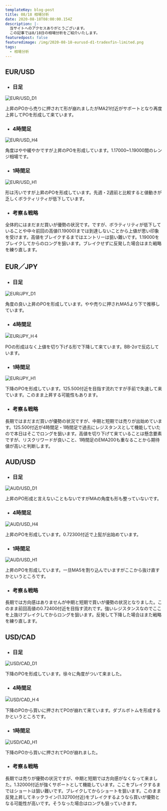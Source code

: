 ```yaml
---
templateKey: blog-post
title: 08/18 相場分析
date: 2020-08-18T08:00:00.154Z
description: |-
  当サイトへのアクセスありがとうございます。
  この記事では8/18日の相場分析をご紹介いたします。
featuredpost: false
featuredimage: /img/2020-08-18-eurusd-d1-tradexfin-limited.png
tags:
  - 相場分析
---
```

## EUR/USD

* ### 日足

![EUR/USD_D1](/img/2020-08-18-eurusd-d1-tradexfin-limited.png)

上昇のPOから売りに押されて形が崩れましたがMA21付近がサポートとなり再度上昇してPOを形成して来ています。

* ### 4時間足

![EUR/USD_H4](/img/2020-08-18-eurusd-h4-tradexfin-limited.png)

角度はやや緩やかですが上昇のPOを形成しています。1.17000~1.19000間のレンジ相場です。

* ### 1時間足

![EUR/USD_H1](/img/2020-08-18-eurusd-h1-tradexfin-limited.png)

形は汚いですが上昇のPOを形成しています。先週・2週前と比較すると値動きが乏しくボラティリティが低下しています。

* ### 考察＆戦略

全体的にはまだまだ買いが優勢の状況です。ですが、ボラティリティが低下していることや中々前回の高値(1.19000)までは到達しないことから上値が思い印象を受けます。高値をブレイクするまではエントリーは狙い難いです。1.19000をブレイクしてからのロングを狙います。ブレイクせずに反発した場合はまた戦略を練り直します。

## EUR／JPY

* ### 日足

![EUR/JPY_D1](/img/2020-08-18-eurjpy-d1-tradexfin-limited.png)

角度の良い上昇のPOを形成しています。やや売りに押されMA5より下で推移しています。

* ### 4時間足

![EUR/JPY_H４](/img/2020-08-18-eurjpy-h4-tradexfin-limited.png)

POの形成はなく上値を切り下げる形で下降して来ています。BB-2σで反応しています。

* ### 1時間足

![EUR/JPY_H1](/img/2020-08-18-eurjpy-h1-tradexfin-limited.png)

下降のPOを形成しています。125.500付近を目指す流れですが手前で失速して来ています。このまま上昇する可能性もあります。

* ### 考察＆戦略

長期ではまだまだ買いが優勢の状況ですが、中期と短期では売りが出始めています。125.500付近が4時間足・1時間足で過去にレジスタンスとして機能していたので本日はそこでロングを狙います。高値を切り下げて来ていることは懸念要素ですが、リスクリワードが良いこと、1時間足のEMA200も重なることから期待値が高いと判断します。

## AUD/USD

* ### 日足

![AUD/USD_D1](/img/2020-08-18-audusd-d1-tradexfin-limited.png)

上昇のPO形成と言えないこともないですがMAの角度も形も整っていないです。

* ### 4時間足

![AUD/USD_H4](/img/2020-08-18-audusd-h4-tradexfin-limited.png)

上昇のPOを形成しています。0.72300付近で上髭が出始めています。

* ### 1時間足

![AUD/USD_H1](/img/2020-08-18-audusd-h1-tradexfin-limited.png)

上昇のPOを形成しています。一旦MA5を割り込んでいますがここから抜け直すかというところです。

* ### 考察＆戦略

長期では方向感はありませんが中期と短期で買いが優勢の状況となりました。このまま前回高値の0.72400付近を目指す流れです。強いレジスタンスなのでここを上抜けブレイクしてからロングを狙います。反発して下降した場合はまた戦略を練り直します。

## USD/CAD

* ### 日足

![USD/CAD_D1](/img/2020-08-18-usdcad-d1-tradexfin-limited.png)

下降のPOを形成しています。徐々に角度がついて来ました。

* ### 4時間足

![USD/CAD_H４](/img/2020-08-18-usdcad-h4-tradexfin-limited.png)

下降のPOから買いに押されてPOが崩れて来ています。ダブルボトムを形成するかというところです。

* ### 1時間足

![USD/CAD_H1](/img/2020-08-18-usdcad-h1-tradexfin-limited.png)

下降のPOから買いに押されてPOが崩れました。

* ### 考察＆戦略

長期では売りが優勢の状況ですが、中期と短期では方向感がなくなって来ました。1.32000付近が強くサポートとして機能しています。ここをブレイクするまではショートは狙い難いです。ブレイクしてからショートを狙います。このまま反発上昇してネックライン(1.32700付近)をブレイクするようなら買いが優勢となる可能性が高いです。そうなった場合はロングも狙っていきます。